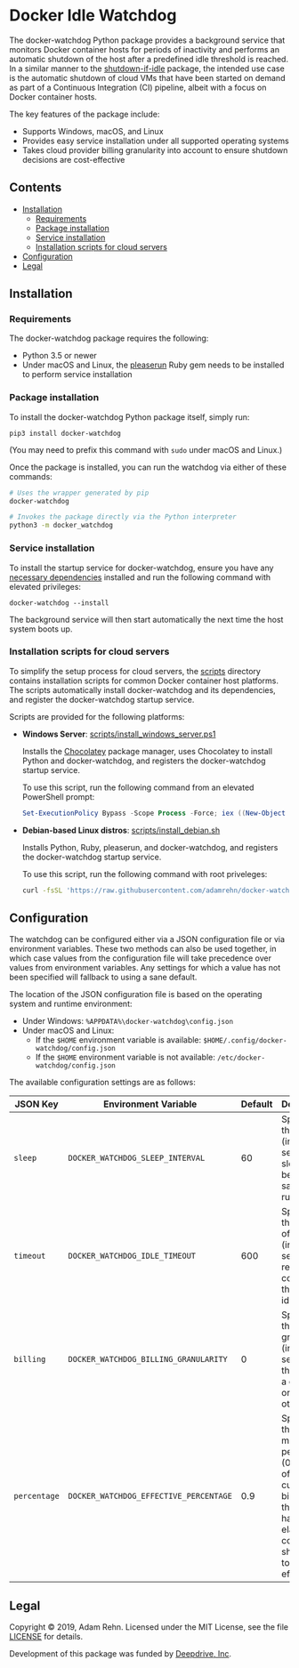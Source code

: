 Docker Idle Watchdog
====================

The docker-watchdog Python package provides a background service that monitors Docker container hosts for periods of inactivity and performs an automatic shutdown of the host after a predefined idle threshold is reached. In a similar manner to the [shutdown-if-idle](https://github.com/PolicyStat/shutdown-if-idle) package, the intended use case is the automatic shutdown of cloud VMs that have been started on demand as part of a Continuous Integration (CI) pipeline, albeit with a focus on Docker container hosts.

The key features of the package include:

- Supports Windows, macOS, and Linux
- Provides easy service installation under all supported operating systems
- Takes cloud provider billing granularity into account to ensure shutdown decisions are cost-effective


## Contents

- [Installation](#installation)
  - [Requirements](#requirements)
  - [Package installation](#package-installation)
  - [Service installation](#service-installation)
  - [Installation scripts for cloud servers](#installation-scripts-for-cloud-servers)
- [Configuration](#configuration)
- [Legal](#legal)


## Installation

### Requirements

The docker-watchdog package requires the following:

- Python 3.5 or newer
- Under macOS and Linux, the [pleaserun](https://github.com/jordansissel/pleaserun) Ruby gem needs to be installed to perform service installation

### Package installation

To install the docker-watchdog Python package itself, simply run:

```
pip3 install docker-watchdog
```

(You may need to prefix this command with `sudo` under macOS and Linux.)

Once the package is installed, you can run the watchdog via either of these commands:

```bash
# Uses the wrapper generated by pip
docker-watchdog

# Invokes the package directly via the Python interpreter
python3 -m docker_watchdog
```

### Service installation

To install the startup service for docker-watchdog, ensure you have any [necessary dependencies](#requirements) installed and run the following command with elevated privileges:

```
docker-watchdog --install
```

The background service will then start automatically the next time the host system boots up.

### Installation scripts for cloud servers

To simplify the setup process for cloud servers, the [scripts](https://github.com/adamrehn/docker-watchdog/tree/master/scripts) directory contains installation scripts for common Docker container host platforms. The scripts automatically install docker-watchdog and its dependencies, and register the docker-watchdog startup service.

Scripts are provided for the following platforms:

- **Windows Server**: [scripts/install_windows_server.ps1](https://github.com/adamrehn/docker-watchdog/blob/master/scripts/install_windows_server.ps1)
  
  Installs the [Chocolatey](https://chocolatey.org/) package manager, uses Chocolatey to install Python and docker-watchdog, and registers the docker-watchdog startup service.
  
  To use this script, run the following command from an elevated PowerShell prompt:
  
  ```powershell
  Set-ExecutionPolicy Bypass -Scope Process -Force; iex ((New-Object System.Net.WebClient).DownloadString('https://raw.githubusercontent.com/adamrehn/docker-watchdog/master/scripts/install_windows_server.ps1'))
  ```

- **Debian-based Linux distros**: [scripts/install_debian.sh](https://github.com/adamrehn/docker-watchdog/blob/master/scripts/install_debian.sh)
  
  Installs Python, Ruby, pleaserun, and docker-watchdog, and registers the docker-watchdog startup service.
  
  To use this script, run the following command with root priveleges:
  
  ```bash
  curl -fsSL 'https://raw.githubusercontent.com/adamrehn/docker-watchdog/master/scripts/install_debian.sh' | bash
  ```


## Configuration

The watchdog can be configured either via a JSON configuration file or via environment variables. These two methods can also be used together, in which case values from the configuration file will take precedence over values from environment variables. Any settings for which a value has not been specified will fallback to using a sane default.

The location of the JSON configuration file is based on the operating system and runtime environment:

- Under Windows: `%APPDATA%\docker-watchdog\config.json`
- Under macOS and Linux:
  - If the `$HOME` environment variable is available: `$HOME/.config/docker-watchdog/config.json`
  - If the `$HOME` environment variable is not available: `/etc/docker-watchdog/config.json`

The available configuration settings are as follows:

|JSON Key     |Environment Variable                   |Default |Description                                                                                                                                   |
|-------------|---------------------------------------|--------|----------------------------------------------------------------------------------------------------------------------------------------------|
|`sleep`      |`DOCKER_WATCHDOG_SLEEP_INTERVAL`       |60      |Specifies the interval (in seconds) to sleep for between sampling runs.                                                                       |
|`timeout`    |`DOCKER_WATCHDOG_IDLE_TIMEOUT`         |600     |Specifies the period of inactivity (in seconds) required to consider the system idle.                                                         |
|`billing`    |`DOCKER_WATCHDOG_BILLING_GRANULARITY`  |0       |Specifies the billing granularity (in seconds) if the host is a cloud VM, or zero otherwise.                                                  |
|`percentage` |`DOCKER_WATCHDOG_EFFECTIVE_PERCENTAGE` |0.9     |Specifies the minimum percentage (0.0 to 1.0) of the current billing unit that must have elapsed to consider a shutdown to be cost-effective. |


## Legal

Copyright &copy; 2019, Adam Rehn. Licensed under the MIT License, see the file [LICENSE](https://github.com/adamrehn/docker-watchdog/blob/master/LICENSE) for details.

Development of this package was funded by [Deepdrive, Inc](https://deepdrive.io/).
